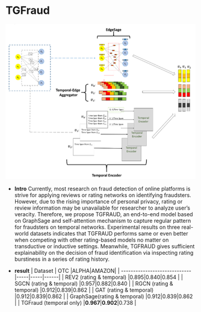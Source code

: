 # TGFraud
![image](https://github.com/leo811121/TGFraud/blob/master/pictures/model.PNG)

- **Intro** Currently, most research on fraud detection of online platforms is strive for applying reviews or rating networks on
identifying fraudsters. However, due to the rising importance of personal privacy, rating or review information may be unavailable for
researcher to analyze user’s veracity. Therefore, we propose TGFRAUD, an end-to-end model based on GraphSage and self-attention
mechanism to capture regular pattern for fraudsters on temporal networks. Experimental results on three real-world datasets indicates
that TGFRAUD performs same or even better when competing with other rating-based models no matter on transductive or inductive
settings. Meanwhile, TGFRAUD gives sufficient explainability on the decision of fraud identification via inspecting rating burstiness in a
series of rating history.

- **result** 
|            Dataset           | OTC |ALPHA|AMAZON|
| -----------------------------|-----|-----|------|
| REV2 (rating & temporal)     |0.895|0.840|0.854 |
| SGCN (rating & temporal)     |0.957|0.882|0.840 |
| RGCN (rating & temporal)     |0.912|0.839|0.862 |
| GAT (rating & temporal)      |0.912|0.839|0.862 |
| GraphSage(rating & temporal) |0.912|0.839|0.862 |
| TGFraud (temporal only)      |**0.967**|**0.902**|0.738 |
